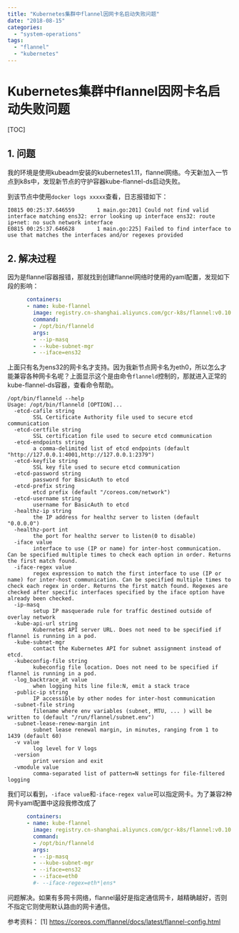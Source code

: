 ```yaml
---
title: "Kubernetes集群中flannel因网卡名启动失败问题"
date: "2018-08-15"
categories: 
  - "system-operations"
tags: 
  - "flannel"
  - "kubernetes"
---
```


# Kubernetes集群中flannel因网卡名启动失败问题

\[TOC\]

## 1\. 问题

我的环境是使用kubeadm安装的kubernetes1.11，flannel网络。今天新加入一节点到k8s中，发现新节点的守护容器kube-flannel-ds启动失败。

到该节点中使用`docker logs xxxxx`查看，日志报错如下：

```
I0815 00:25:37.646559       1 main.go:201] Could not find valid interface matching ens32: error looking up interface ens32: route ip+net: no such network interface
E0815 00:25:37.646628       1 main.go:225] Failed to find interface to use that matches the interfaces and/or regexes provided
```

## 2\. 解决过程

因为是flannel容器报错，那就找到创建flannel网络时使用的yaml配置，发现如下段的影响：

```yaml
      containers:
      - name: kube-flannel
        image: registry.cn-shanghai.aliyuncs.com/gcr-k8s/flannel:v0.10.0-amd64
        command:
        - /opt/bin/flanneld
        args:
        - --ip-masq
        - --kube-subnet-mgr
        - --iface=ens32
```

上面只有名为ens32的网卡名才支持。因为我新节点网卡名为eth0，所以怎么才能兼容各种网卡名呢？上面显示这个是由命令`flanneld`控制的，那就进入正常的kube-flannel-ds容器，查看命令帮助。

```
/opt/bin/flanneld --help
Usage: /opt/bin/flanneld [OPTION]...
  -etcd-cafile string
        SSL Certificate Authority file used to secure etcd communication
  -etcd-certfile string
        SSL certification file used to secure etcd communication
  -etcd-endpoints string
        a comma-delimited list of etcd endpoints (default "http://127.0.0.1:4001,http://127.0.0.1:2379")
  -etcd-keyfile string
        SSL key file used to secure etcd communication
  -etcd-password string
        password for BasicAuth to etcd
  -etcd-prefix string
        etcd prefix (default "/coreos.com/network")
  -etcd-username string
        username for BasicAuth to etcd
  -healthz-ip string
        the IP address for healthz server to listen (default "0.0.0.0")
  -healthz-port int
        the port for healthz server to listen(0 to disable)
  -iface value
        interface to use (IP or name) for inter-host communication. Can be specified multiple times to check each option in order. Returns the first match found.
  -iface-regex value
        regex expression to match the first interface to use (IP or name) for inter-host communication. Can be specified multiple times to check each regex in order. Returns the first match found. Regexes are checked after specific interfaces specified by the iface option have already been checked.
  -ip-masq
        setup IP masquerade rule for traffic destined outside of overlay network
  -kube-api-url string
        Kubernetes API server URL. Does not need to be specified if flannel is running in a pod.
  -kube-subnet-mgr
        contact the Kubernetes API for subnet assignment instead of etcd.
  -kubeconfig-file string
        kubeconfig file location. Does not need to be specified if flannel is running in a pod.
  -log_backtrace_at value
        when logging hits line file:N, emit a stack trace
  -public-ip string
        IP accessible by other nodes for inter-host communication
  -subnet-file string
        filename where env variables (subnet, MTU, ... ) will be written to (default "/run/flannel/subnet.env")
  -subnet-lease-renew-margin int
        subnet lease renewal margin, in minutes, ranging from 1 to 1439 (default 60)
  -v value
        log level for V logs
  -version
        print version and exit
  -vmodule value
        comma-separated list of pattern=N settings for file-filtered logging
```

我们可以看到，`-iface value`和`-iface-regex value`可以指定网卡。为了兼容2种网卡yaml配置中这段我修改成了

```yaml
      containers:
      - name: kube-flannel
        image: registry.cn-shanghai.aliyuncs.com/gcr-k8s/flannel:v0.10.0-amd64
        command:
        - /opt/bin/flanneld
        args:
        - --ip-masq
        - --kube-subnet-mgr
        - --iface=ens32
        - --iface=eth0
        #- --iface-regex=eth*|ens*
```

问题解决。如果有多网卡网络，flannel最好是指定通信网卡，越精确越好，否则不指定它则使用默认路由的网卡通信。

参考资料： \[1\] https://coreos.com/flannel/docs/latest/flannel-config.html
